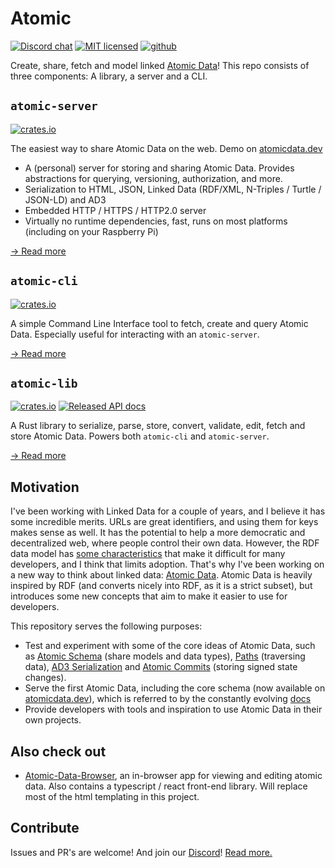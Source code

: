 # Atomic

[![Discord chat][discord-badge]][discord-url]
[![MIT licensed](https://img.shields.io/badge/license-MIT-blue.svg)](./LICENSE)
[![github](https://img.shields.io/github/stars/joepio/atomic?style=social)](https://github.com/joepio/atomic)

Create, share, fetch and model linked [Atomic Data](https://docs.atomicdata.dev)!
This repo consists of three components: A library, a server and a CLI.

## `atomic-server`

[![crates.io](https://meritbadge.herokuapp.com/atomic-server)](https://crates.io/crates/atomic-server)

The easiest way to share Atomic Data on the web. Demo on [atomicdata.dev](https://atomicdata.dev)

- A (personal) server for storing and sharing Atomic Data. Provides abstractions for querying, versioning, authorization, and more.
- Serialization to HTML, JSON, Linked Data (RDF/XML, N-Triples / Turtle / JSON-LD) and AD3
- Embedded HTTP / HTTPS / HTTP2.0 server
- Virtually no runtime dependencies, fast, runs on most platforms (including on your Raspberry Pi)

[→ Read more](server/README.md)

## `atomic-cli`

[![crates.io](https://meritbadge.herokuapp.com/atomic-cli)](https://crates.io/crates/atomic-cli)

A simple Command Line Interface tool to fetch, create and query Atomic Data.
Especially useful for interacting with an `atomic-server`.

[→ Read more](cli/README.md)

## `atomic-lib`

[![crates.io](https://meritbadge.herokuapp.com/atomic_lib)](https://crates.io/crates/atomic_lib)
[![Released API docs](https://docs.rs/atomic_lib/badge.svg)](https://docs.rs/atomic_lib)

A Rust library to serialize, parse, store, convert, validate, edit, fetch and store Atomic Data.
Powers both `atomic-cli` and `atomic-server`.

[→ Read more](lib/README.md)

## Motivation

I've been working with Linked Data for a couple of years, and I believe it has some incredible merits.
URLs are great identifiers, and using them for keys makes sense as well.
It has the potential to help a more democratic and decentralized web, where people control their own data.
However, the RDF data model has [some characteristics](https://docs.atomicdata.dev/interoperability/rdf.html) that make it difficult for many developers, and I think that limits adoption.
That's why I've been working on a new way to think about linked data: [Atomic Data](https://docs.atomicdata.dev/).
Atomic Data is heavily inspired by RDF (and converts nicely into RDF, as it is a strict subset), but introduces some new concepts that aim to make it easier to use for developers.

This repository serves the following purposes:

- Test and experiment with some of the core ideas of Atomic Data, such as [Atomic Schema](https://docs.atomicdata.dev/schema/intro.html) (share models and data types), [Paths](https://docs.atomicdata.dev/core/paths.html) (traversing data), [AD3 Serialization](https://docs.atomicdata.dev/core/serialization.html) and [Atomic Commits](https://docs.atomicdata.dev/commits/intro.html) (storing signed state changes).
- Serve the first Atomic Data, including the core schema (now available on [atomicdata.dev](https://atomicdata.dev)), which is referred to by the constantly evolving [docs](https://docs.atomicdata.dev/)
- Provide developers with tools and inspiration to use Atomic Data in their own projects.

## Also check out

- [Atomic-Data-Browser](https://github.com/joepio/atomic-data-browser), an in-browser app for viewing and editing atomic data. Also contains a typescript / react front-end library. Will replace most of the html templating in this project.

## Contribute

Issues and PR's are welcome!
And join our [Discord][discord-url]!
[Read more.](CONTRIBUTE.md)

[discord-badge]: https://img.shields.io/discord/723588174747533393.svg?logo=discord
[discord-url]: https://discord.gg/a72Rv2P
